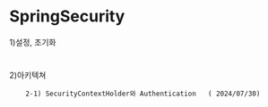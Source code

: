# SpringSecurity
1)설정, 초기화
#
2)아키텍쳐



        2-1) SecurityContextHolder와 Authentication   ( 2024/07/30)

   

